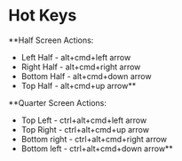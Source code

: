 # Hot Keys #

**Half Screen Actions:
  * Left Half - alt+cmd+left arrow
  * Right Half - alt+cmd+right arrow
  * Bottom Half - alt+cmd+down arrow
  * Top Half - alt+cmd+up arrow**

**Quarter Screen Actions:
  * Top Left - ctrl+alt+cmd+left arrow
  * Top Right - ctrl+alt+cmd+up arrow
  * Bottom right - ctrl+alt+cmd+right arrow
  * Bottom left - ctrl+alt+cmd+down arrow**

